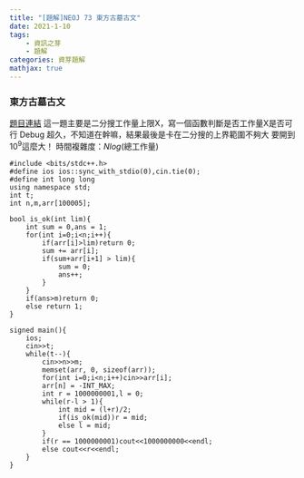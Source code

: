 ```yaml
---
title: "[題解]NEOJ 73 東方古墓古文"
date: 2021-1-10
tags: 
    - 資訊之芽
    - 題解
categories: 資芽題解
mathjax: true
---
```


### 東方古墓古文
<!--more-->
[題目連結](https://neoj.sprout.tw/problem/73)
這一題主要是二分搜工作量上限X，寫一個函數判斷是否工作量X是否可行
Debug 超久，不知道在幹嘛，結果最後是卡在二分搜的上界範圍不夠大
要開到$10^9$這麼大！
時間複雜度：$N$$log$(總工作量)

```cpp=
#include <bits/stdc++.h>
#define ios ios::sync_with_stdio(0),cin.tie(0);
#define int long long
using namespace std;
int t;
int n,m,arr[100005];

bool is_ok(int lim){
    int sum = 0,ans = 1;
    for(int i=0;i<n;i++){
        if(arr[i]>lim)return 0;
        sum += arr[i];
        if(sum+arr[i+1] > lim){
            sum = 0;
            ans++;
        }
    }
    if(ans>m)return 0;
    else return 1;
}

signed main(){
    ios;
    cin>>t;
    while(t--){
        cin>>n>>m;
        memset(arr, 0, sizeof(arr));
        for(int i=0;i<n;i++)cin>>arr[i];
        arr[n] = -INT_MAX;
        int r = 1000000001,l = 0;
        while(r-l > 1){
            int mid = (l+r)/2;
            if(is_ok(mid))r = mid;
            else l = mid;
        }
        if(r == 1000000001)cout<<1000000000<<endl;
        else cout<<r<<endl;
    }
}
```
